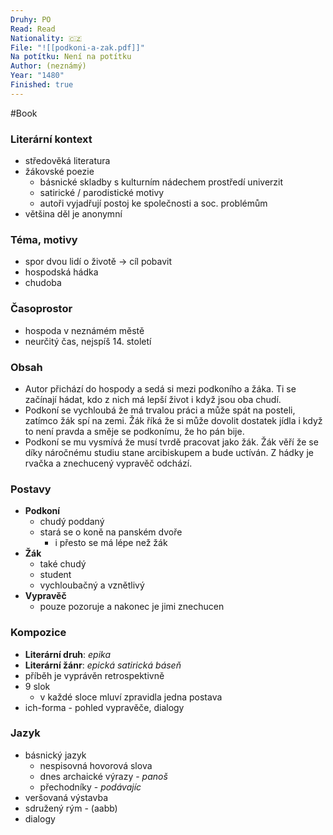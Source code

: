 ```yaml
---
Druhy: PO
Read: Read
Nationality: 🇨🇿
File: "![[podkoni-a-zak.pdf]]"
Na potítku: Není na potítku
Author: (neznámý)
Year: "1480"
Finished: true
---
```

#Book
### Literární kontext
- středověká literatura
- žákovské poezie
	- básnické skladby s kulturním nádechem prostředí univerzit
	- satirické / parodistické motivy
	- autoři vyjadřují postoj ke společnosti a soc. problémům
- většina děl je anonymní
### Téma, motivy
- spor dvou lidí o životě -> cíl pobavit
- hospodská hádka
- chudoba
### Časoprostor
- hospoda v neznámém městě
- neurčitý čas, nejspíš 14. století
### Obsah
- Autor přichází do hospody a sedá si mezi podkoního a žáka. Ti se začínají hádat, kdo z nich má lepší život i když jsou oba chudí.
- Podkoní se vychloubá že má trvalou práci a může spát na posteli, zatímco žák spí na zemi. Žák říká že si může dovolit dostatek jídla i když to není pravda a směje se podkonímu, že ho pán bije.
- Podkoní se mu vysmívá že musí tvrdě pracovat jako žák. Žák věří že se díky náročnému studiu stane arcibiskupem a bude uctíván. Z hádky je rvačka a znechucený vypravěč odchází.
### Postavy
- **Podkoní**
	- chudý poddaný
	- stará se o koně na panském dvoře
		- i přesto se má lépe než žák
- **Žák**
	- také chudý
	- student
	- vychloubačný a vznětlivý
- **Vypravěč**
	- pouze pozoruje a nakonec je jimi znechucen
### Kompozice
- **Literární druh**: *epika*
- **Literární žánr**: *epická satirická báseň*
- příběh je vyprávěn retrospektivně
- 9 slok
	- v každé sloce mluví zpravidla jedna postava
- ich-forma - pohled vypravěče, dialogy
### Jazyk
- básnický jazyk
	- nespisovná hovorová slova
	- dnes archaické výrazy - *panoš*
	- přechodníky - *podávajíc*
- veršovaná výstavba
- sdružený rým - (aabb)
- dialogy